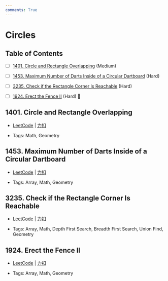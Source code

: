 ```yaml
---
comments: True
---
```


# Circles

## Table of Contents

- [ ] [1401. Circle and Rectangle Overlapping](#1401-circle-and-rectangle-overlapping) (Medium)
- [ ] [1453. Maximum Number of Darts Inside of a Circular Dartboard](#1453-maximum-number-of-darts-inside-of-a-circular-dartboard) (Hard)
- [ ] [3235. Check if the Rectangle Corner Is Reachable](#3235-check-if-the-rectangle-corner-is-reachable) (Hard)
- [ ] [1924. Erect the Fence II](#1924-erect-the-fence-ii) (Hard) 👑


## 1401. Circle and Rectangle Overlapping

-    [LeetCode](https://leetcode.com/problems/circle-and-rectangle-overlapping/) | [力扣](https://leetcode.cn/problems/circle-and-rectangle-overlapping/)

-   Tags: Math, Geometry



## 1453. Maximum Number of Darts Inside of a Circular Dartboard

-    [LeetCode](https://leetcode.com/problems/maximum-number-of-darts-inside-of-a-circular-dartboard/) | [力扣](https://leetcode.cn/problems/maximum-number-of-darts-inside-of-a-circular-dartboard/)

-   Tags: Array, Math, Geometry



## 3235. Check if the Rectangle Corner Is Reachable

-    [LeetCode](https://leetcode.com/problems/check-if-the-rectangle-corner-is-reachable/) | [力扣](https://leetcode.cn/problems/check-if-the-rectangle-corner-is-reachable/)

-   Tags: Array, Math, Depth First Search, Breadth First Search, Union Find, Geometry



## 1924. Erect the Fence II

-    [LeetCode](https://leetcode.com/problems/erect-the-fence-ii/) | [力扣](https://leetcode.cn/problems/erect-the-fence-ii/)

-   Tags: Array, Math, Geometry
